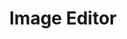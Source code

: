 ---
title: "Image Editor"
weight: 1
ShowReadingTime: false
ShowWordCount: false
ShowAuthor: false
hideAuthor: true
summary: Sure, it’s art
url: /tools/photo-editor/photo-editor.html
---